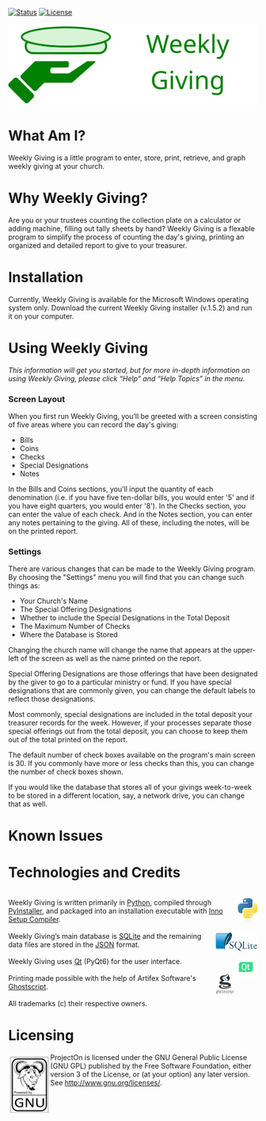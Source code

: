 [![Status](https://img.shields.io/badge/status-active-brightgreen.svg?style=plastic)](https://github.com/pastorjeremywilson/WeeklyGiving/pulse/monthly)
[![License](https://img.shields.io/badge/license-GPL-blue.svg?style=plastic)](https://www.gnu.org/licenses/gpl-3.0.en.html)

<img src='https://github.com/pastorjeremywilson/public/blob/main/wgBanner.svg?raw=true' width='600px' />

# What Am I?

Weekly Giving is a little program to enter, store, print, retrieve, and graph weekly giving at your church.

# Why Weekly Giving?

Are you or your trustees counting the collection plate on a calculator or adding machine, filling out tally sheets 
by hand? Weekly Giving is a flexable program to simplify the process of counting the day's giving, printing an organized
and detailed report to give to your treasurer.

# Installation

Currently, Weekly Giving is available for the Microsoft Windows operating
system only. Download the current Weekly Giving installer (v.1.5.2) and run
it on your computer.

# Using Weekly Giving

*This information will get you started, but for more in-depth information*
*on using Weekly Giving, please click “Help” and “Help Topics” in the menu.*

### Screen Layout

When you first run Weekly Giving, you’ll be greeted with a screen consisting of five areas where you
can record the day's giving:

- Bills
- Coins
- Checks
- Special Designations
- Notes

In the Bills and Coins sections, you'll input the quantity of each denomination (i.e. if you have five ten-dollar
bills, you would enter '5' and if you have eight quarters, you would enter '8'). In the Checks section, you can
enter the value of each check. And in the Notes section, you can enter any notes pertaining to the giving. All of
these, including the notes, will be on the printed report.

### Settings

There are various changes that can be made to the Weekly Giving program. By choosing the "Settings" menu 
you will find that you can change such things as:

- Your Church's Name
- The Special Offering Designations
- Whether to include the Special Designations in the Total Deposit 
- The Maximum Number of Checks
- Where the Database is Stored

Changing the church name will change the name that appears at the upper-left of the screen as well as the name
printed on the report.

Special Offering Designations are those offerings that have been designated by the giver to go to a particular
ministry or fund. If you have special designations that are commonly given, you can change the default labels
to reflect those designations.

Most commonly, special designations are included in the total deposit your treasurer records for the week. However,
if your processes separate those special offerings out from the total deposit, you can choose to keep them out of the
total printed on the report.

The default number of check boxes available on the program's main screen is 30. If you commonly have more or less checks
than this, you can change the number of check boxes shown.

If you would like the database that stores all of your givings week-to-week to be stored in a different location, say,
a network drive, you can change that as well.

# Known Issues

# Technologies and Credits

<br>
<div>
    <img src='https://github.com/pastorjeremywilson/public/blob/main/python-logo-only.svg?raw=true' width=40px align='right' />
    Weekly Giving is written primarily in <a href="https://www.python.org" target="_blank">Python</a>, compiled through <a href="https://www.pyinstaller.org" target="_blank">PyInstaller</a>,
    and packaged into an installation executable with <a href="https://jrsoftware.org/isinfo.php" target="_blank">Inno Setup Compiler</a>.
</div>
<br>

<div>
    <img src='https://github.com/pastorjeremywilson/public/blob/main/sqlite370.jpg?raw=true' height=40px align='right' />
    Weekly Giving’s main database is <a href="https://www.sqlite.org" target="_blank">SQLite</a> and the remaining data files are
    stored in the <a href="https://www.json.org/json-en.html" target="_blank">JSON</a> format.
</div>
<br>

<div>
    <img src='https://github.com/pastorjeremywilson/public/blob/main/Qt-logo-neon.png?raw=true' height=40px align='right' />
    Weekly Giving uses <a href="https://www.qt.io/product/framework" target="_blank">Qt</a> (PyQt6) for the user interface.
</div>
<br>

<div>
    <img src='https://github.com/pastorjeremywilson/public/blob/main/ghostscript-plus-text.png?raw=true' height=40px align='right' />
    Printing made possible with the help of Artifex Software's <a href="https://www.ghostscript.com" target="_blank">Ghostscript</a>.
</div>
<br>
All trademarks (c) their respective owners.

# Licensing

<img src='https://github.com/pastorjeremywilson/public/blob/main/gnu-4.svg?raw=true' height=120px align='left' />
ProjectOn is licensed under the GNU General Public License (GNU GPL)
published by the Free Software Foundation, either version 3 of the
License, or (at your option) any later version. See
<a href="http://www.gnu.org/licenses/" target="_blank">http://www.gnu.org/licenses/</a>.